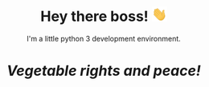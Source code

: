 <h1 align='center'>Hey there boss! <img src="https://raw.githubusercontent.com/ABSphreak/ABSphreak/master/gifs/Hi.gif" width="30px"></h1>
<p align='center'>I'm a little python 3 development environment.</p>

<h1 align='center'><i>Vegetable rights and peace!</i></h1>
